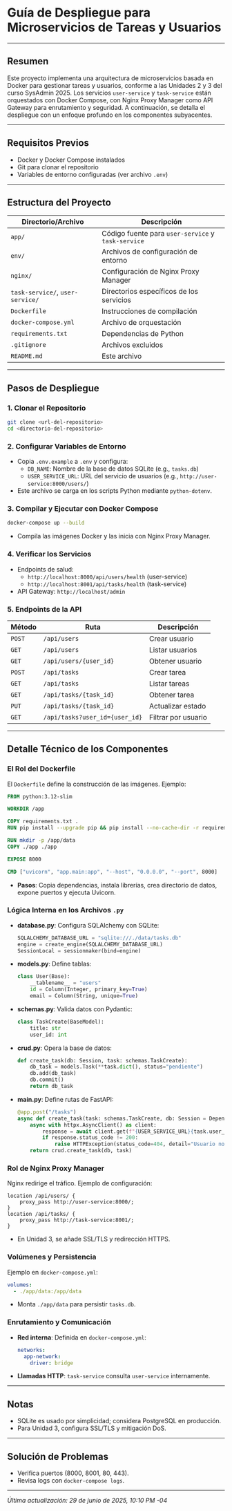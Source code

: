 # Guía de Despliegue para Microservicios de Tareas y Usuarios

---

## Resumen
Este proyecto implementa una arquitectura de microservicios basada en Docker para gestionar tareas y usuarios, conforme a las Unidades 2 y 3 del curso SysAdmin 2025. Los servicios `user-service` y `task-service` están orquestados con Docker Compose, con Nginx Proxy Manager como API Gateway para enrutamiento y seguridad. A continuación, se detalla el despliegue con un enfoque profundo en los componentes subyacentes.

---

## Requisitos Previos
- Docker y Docker Compose instalados
- Git para clonar el repositorio
- Variables de entorno configuradas (ver archivo `.env`)

---

## Estructura del Proyecto
| Directorio/Archivo         | Descripción                                  |
|----------------------------|----------------------------------------------|
| `app/`                     | Código fuente para `user-service` y `task-service` |
| `env/`                     | Archivos de configuración de entorno         |
| `nginx/`                   | Configuración de Nginx Proxy Manager         |
| `task-service/`, `user-service/` | Directorios específicos de los servicios  |
| `Dockerfile`               | Instrucciones de compilación                 |
| `docker-compose.yml`       | Archivo de orquestación                      |
| `requirements.txt`         | Dependencias de Python                       |
| `.gitignore`               | Archivos excluidos                           |
| `README.md`                | Este archivo                                 |

---

## Pasos de Despliegue

### 1. Clonar el Repositorio
```bash
git clone <url-del-repositorio>
cd <directorio-del-repositorio>
```

### 2. Configurar Variables de Entorno
- Copia `.env.example` a `.env` y configura:
  - `DB_NAME`: Nombre de la base de datos SQLite (e.g., `tasks.db`)
  - `USER_SERVICE_URL`: URL del servicio de usuarios (e.g., `http://user-service:8000/users/`)
- Este archivo se carga en los scripts Python mediante `python-dotenv`.

### 3. Compilar y Ejecutar con Docker Compose
```bash
docker-compose up --build
```
- Compila las imágenes Docker y las inicia con Nginx Proxy Manager.

### 4. Verificar los Servicios
- Endpoints de salud:
  - `http://localhost:8000/api/users/health` (user-service)
  - `http://localhost:8001/api/tasks/health` (task-service)
- API Gateway: `http://localhost/admin`

### 5. Endpoints de la API
| Método | Ruta             | Descripción                  |
|--------|------------------|-------------------------------|
| `POST` | `/api/users`     | Crear usuario                 |
| `GET`  | `/api/users`     | Listar usuarios               |
| `GET`  | `/api/users/{user_id}` | Obtener usuario         |
| `POST` | `/api/tasks`     | Crear tarea                   |
| `GET`  | `/api/tasks`     | Listar tareas                 |
| `GET`  | `/api/tasks/{task_id}` | Obtener tarea         |
| `PUT`  | `/api/tasks/{task_id}` | Actualizar estado       |
| `GET`  | `/api/tasks?user_id={user_id}` | Filtrar por usuario |

---

## Detalle Técnico de los Componentes

### El Rol del Dockerfile
El `Dockerfile` define la construcción de las imágenes. Ejemplo:
```dockerfile
FROM python:3.12-slim

WORKDIR /app

COPY requirements.txt .
RUN pip install --upgrade pip && pip install --no-cache-dir -r requirements.txt

RUN mkdir -p /app/data
COPY ./app ./app

EXPOSE 8000

CMD ["uvicorn", "app.main:app", "--host", "0.0.0.0", "--port", 8000]
```
- **Pasos**: Copia dependencias, instala librerías, crea directorio de datos, expone puertos y ejecuta Uvicorn.

### Lógica Interna en los Archivos `.py`
- **database.py**: Configura SQLAlchemy con SQLite:
  ```python
  SQLALCHEMY_DATABASE_URL = "sqlite:///./data/tasks.db"
  engine = create_engine(SQLALCHEMY_DATABASE_URL)
  SessionLocal = sessionmaker(bind=engine)
  ```
- **models.py**: Define tablas:
  ```python
  class User(Base):
      __tablename__ = "users"
      id = Column(Integer, primary_key=True)
      email = Column(String, unique=True)
  ```
- **schemas.py**: Valida datos con Pydantic:
  ```python
  class TaskCreate(BaseModel):
      title: str
      user_id: int
  ```
- **crud.py**: Opera la base de datos:
  ```python
  def create_task(db: Session, task: schemas.TaskCreate):
      db_task = models.Task(**task.dict(), status="pendiente")
      db.add(db_task)
      db.commit()
      return db_task
  ```
- **main.py**: Define rutas de FastAPI:
  ```python
  @app.post("/tasks")
  async def create_task(task: schemas.TaskCreate, db: Session = Depends(get_db)):
      async with httpx.AsyncClient() as client:
          response = await client.get(f"{USER_SERVICE_URL}{task.user_id}")
          if response.status_code != 200:
              raise HTTPException(status_code=404, detail="Usuario no encontrado")
      return crud.create_task(db, task)
  ```

### Rol de Nginx Proxy Manager
Nginx redirige el tráfico. Ejemplo de configuración:
```
location /api/users/ {
    proxy_pass http://user-service:8000/;
}
location /api/tasks/ {
    proxy_pass http://task-service:8001/;
}
```
- En Unidad 3, se añade SSL/TLS y redirección HTTPS.

### Volúmenes y Persistencia
Ejemplo en `docker-compose.yml`:
```yaml
volumes:
  - ./app/data:/app/data
```
- Monta `./app/data` para persistir `tasks.db`.

### Enrutamiento y Comunicación
- **Red interna**: Definida en `docker-compose.yml`:
  ```yaml
  networks:
    app-network:
      driver: bridge
  ```
- **Llamadas HTTP**: `task-service` consulta `user-service` internamente.

---

## Notas
- SQLite es usado por simplicidad; considera PostgreSQL en producción.
- Para Unidad 3, configura SSL/TLS y mitigación DoS.

---

## Solución de Problemas
- Verifica puertos (8000, 8001, 80, 443).
- Revisa logs con `docker-compose logs`.

---

*Última actualización: 29 de junio de 2025, 10:10 PM -04*